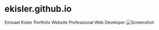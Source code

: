 # ekisler.github.io
Emisael Kisler Portfolio Website
Professional Web Developer
![Screenshot](./assets/img/log/company_1.svg)
